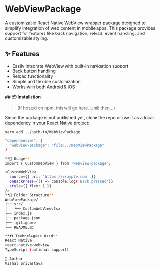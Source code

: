 # WebViewPackage

A customizable React Native WebView wrapper package designed to simplify integration of web content in mobile apps. This package provides support for features like back navigation, reload, event handling, and customizable styling.

## ✨ Features

- Easily integrate WebView with built-in navigation support
- Back button handling
- Reload functionality
- Simple and flexible customization
- Works with both Android & iOS

**## 📦 Installation**

> (If hosted on npm, this will go here. Until then...)

Since the package is not published yet, clone the repo or use it as a local dependency in your React Native project:

```bash
yarn add ../path-to/WebViewPackage

"dependencies": {
  "webview-package": "file:../WebViewPackage"
}

**🧩 Usage**
import { CustomWebView } from 'webview-package';

<CustomWebView
  source={{ uri: 'https://example.com' }}
  onBackPress={() => console.log('Back pressed')}
  style={{ flex: 1 }}
/>
**📁 Folder Structure**
WebViewPackage/
├── src/
│   └── CustomWebView.tsx
├── index.js
├── package.json
├── .gitignore
└── README.md

**🛠️ Technologies Used**
React Native
react-native-webview
TypeScript (optional support)

🙌 Author
Vishal Srivastava
